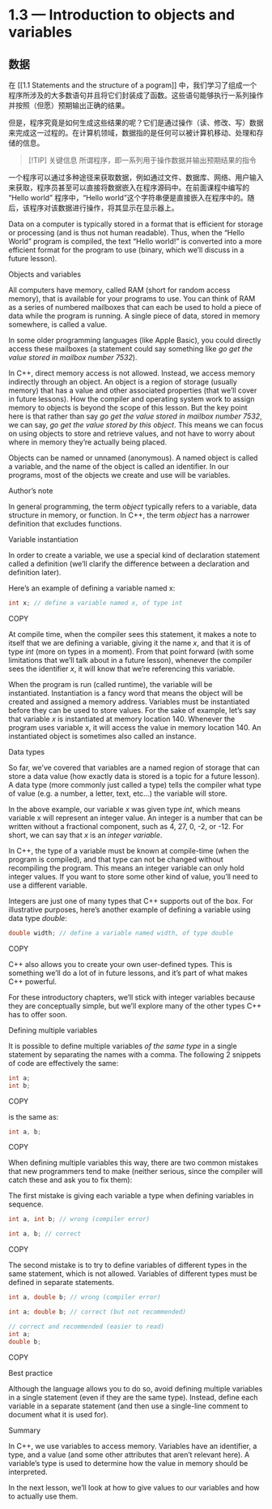 # 1.3 — Introduction to objects and variables

## 数据

在 [[1.1 Statements and the structure of a pogram]] 中，我们学习了组成一个程序所涉及的大多数语句并且将它们封装成了函数。这些语句能够执行一系列操作并按照（但愿）预期输出正确的结果。

但是，程序究竟是如何生成这些结果的呢？它们是通过操作（读、修改、写）数据来完成这一过程的。在计算机领域，数据指的是任何可以被计算机移动、处理和存储的信息。

>[!TIP] 关键信息
> 所谓程序，即一系列用于操作数据并输出预期结果的指令

一个程序可以通过多种途径来获取数据，例如通过文件、数据库、网络、用户输入来获取，程序员甚至可以直接将数据嵌入在程序源码中。在前面课程中编写的 “Hello world” 程序中，“Hello world”这个字符串便是直接嵌入在程序中的。随后，该程序对该数据进行操作，将其显示在显示器上。

Data on a computer is typically stored in a format that is efficient for storage or processing (and is thus not human readable). Thus, when the “Hello World” program is compiled, the text “Hello world!” is converted into a more efficient format for the program to use (binary, which we’ll discuss in a future lesson).

Objects and variables

All computers have memory, called RAM (short for random access memory), that is available for your programs to use. You can think of RAM as a series of numbered mailboxes that can each be used to hold a piece of data while the program is running. A single piece of data, stored in memory somewhere, is called a value.

In some older programming languages (like Apple Basic), you could directly access these mailboxes (a statement could say something like _go get the value stored in mailbox number 7532_).

In C++, direct memory access is not allowed. Instead, we access memory indirectly through an object. An object is a region of storage (usually memory) that has a value and other associated properties (that we’ll cover in future lessons). How the compiler and operating system work to assign memory to objects is beyond the scope of this lesson. But the key point here is that rather than say _go get the value stored in mailbox number 7532_, we can say, _go get the value stored by this object_. This means we can focus on using objects to store and retrieve values, and not have to worry about where in memory they’re actually being placed.

Objects can be named or unnamed (anonymous). A named object is called a variable, and the name of the object is called an identifier. In our programs, most of the objects we create and use will be variables.

Author’s note

In general programming, the term _object_ typically refers to a variable, data structure in memory, or function. In C++, the term _object_ has a narrower definition that excludes functions.

Variable instantiation

In order to create a variable, we use a special kind of declaration statement called a definition (we’ll clarify the difference between a declaration and definition later).

Here’s an example of defining a variable named x:

```cpp
int x; // define a variable named x, of type int
```

COPY

At compile time, when the compiler sees this statement, it makes a note to itself that we are defining a variable, giving it the name _x_, and that it is of type _int_ (more on types in a moment). From that point forward (with some limitations that we’ll talk about in a future lesson), whenever the compiler sees the identifier _x_, it will know that we’re referencing this variable.

When the program is run (called runtime), the variable will be instantiated. Instantiation is a fancy word that means the object will be created and assigned a memory address. Variables must be instantiated before they can be used to store values. For the sake of example, let’s say that variable _x_ is instantiated at memory location 140. Whenever the program uses variable x, it will access the value in memory location 140. An instantiated object is sometimes also called an instance.

Data types

So far, we’ve covered that variables are a named region of storage that can store a data value (how exactly data is stored is a topic for a future lesson). A data type (more commonly just called a type) tells the compiler what type of value (e.g. a number, a letter, text, etc…) the variable will store.

In the above example, our variable _x_ was given type _int_, which means variable x will represent an integer value. An integer is a number that can be written without a fractional component, such as 4, 27, 0, -2, or -12. For short, we can say that _x_ is an _integer variable_.

In C++, the type of a variable must be known at compile-time (when the program is compiled), and that type can not be changed without recompiling the program. This means an integer variable can only hold integer values. If you want to store some other kind of value, you’ll need to use a different variable.

Integers are just one of many types that C++ supports out of the box. For illustrative purposes, here’s another example of defining a variable using data type _double_:

```cpp
double width; // define a variable named width, of type double
```

COPY

C++ also allows you to create your own user-defined types. This is something we’ll do a lot of in future lessons, and it’s part of what makes C++ powerful.

For these introductory chapters, we’ll stick with integer variables because they are conceptually simple, but we’ll explore many of the other types C++ has to offer soon.

Defining multiple variables

It is possible to define multiple variables _of the same type_ in a single statement by separating the names with a comma. The following 2 snippets of code are effectively the same:

```cpp
int a;
int b;
```

COPY

is the same as:

```cpp
int a, b;
```

COPY

When defining multiple variables this way, there are two common mistakes that new programmers tend to make (neither serious, since the compiler will catch these and ask you to fix them):

The first mistake is giving each variable a type when defining variables in sequence.

```cpp
int a, int b; // wrong (compiler error)

int a, b; // correct
```

COPY

The second mistake is to try to define variables of different types in the same statement, which is not allowed. Variables of different types must be defined in separate statements.

```cpp
int a, double b; // wrong (compiler error)

int a; double b; // correct (but not recommended)

// correct and recommended (easier to read)
int a;
double b;
```

COPY

Best practice

Although the language allows you to do so, avoid defining multiple variables in a single statement (even if they are the same type). Instead, define each variable in a separate statement (and then use a single-line comment to document what it is used for).

Summary

In C++, we use variables to access memory. Variables have an identifier, a type, and a value (and some other attributes that aren’t relevant here). A variable’s type is used to determine how the value in memory should be interpreted.

In the next lesson, we’ll look at how to give values to our variables and how to actually use them.